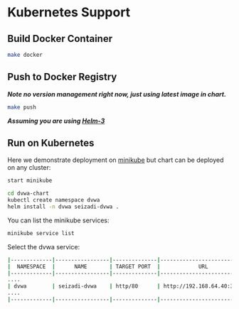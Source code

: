 # Kubernetes Support

## Build Docker Container

```bash
make docker
```

## Push to Docker Registry

***Note no version management right now, just using latest image in chart.***

```bash
make push
```

***Assuming you are using [Helm-3](https://helm.sh/docs/)***

## Run on Kubernetes
Here we demonstrate deployment on 
[minikube](https://kubernetes.io/docs/tasks/tools/install-minikube/) but chart can be deployed on any cluster:

```bash
start minikube
```

```bash
cd dvwa-chart
kubectl create namespace dvwa
helm install -n dvwa seizadi-dvwa .
```

You can list the minikube services:
```bash
minikube service list
```
Select the dvwa service:
```bash
|-------------|-----------------|--------------|----------------------------|
|  NAMESPACE  |      NAME       | TARGET PORT  |            URL             |
|-------------|-----------------|--------------|----------------------------|
....
| dvwa        | seizadi-dvwa    | http/80      | http://192.168.64.40:31022 |
....
|-------------|-----------------|--------------|----------------------------|
```
